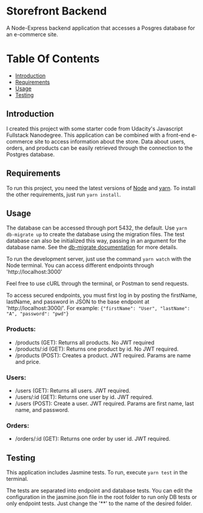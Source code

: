 # Storefront Backend 

A Node-Express backend application that accesses a Posgres database 
for an e-commerce site. 

# Table Of Contents 
* [Introduction](#introduction)
* [Requirements](#requirements)
* [Usage](#usage)
* [Testing](#testing)

## Introduction

I created this project with some starter code from Udacity's Javascript
Fullstack Nanodegree. This application can be combined with a front-end
e-commerce site to access information about the store. Data about users,
orders, and products can be easily retrieved through the connection
to the Postgres database.

## Requirements

To run this project, you need the latest versions of [Node](https://nodejs.org/en/) and [yarn](https://classic.yarnpkg.com/en/node).
To install the other requirements, just run `yarn install`.

## Usage

The database can be accessed through port 5432, the default. 
Use `yarn db-migrate up` to create the database using the migration files.
The test database can also be initialized this way, passing in an 
argument for the database name. See the [db-migrate documentation](https://db-migrate.readthedocs.io/en/latest/Getting%20Started/usage/)
for more details.

To run the development server, just use the command `yarn watch` with
the Node terminal. You can access different endpoints through
'http://localhost:3000'

Feel free to use cURL through the terminal, or Postman to send requests.

To access secured endpoints, you must first log in by posting the
firstName, lastName, and password in JSON to the base endpoint 
at 'http://localhost:3000/'. For example: `{"firstName": "User", "lastName": "A", "password": "pwd"}`

### Products:
* /products (GET): Returns all products. No JWT required
* /products/:id (GET): Returns one product by id. No JWT required.
* /products (POST): Creates a product. JWT required. Params are name and price.

### Users:
* /users (GET): Returns all users. JWT required.
* /users/:id (GET): Returns one user by id. JWT required.
* /users (POST): Create a user. JWT required. Params are first name, last name, and password.

### Orders:
* /orders/:id (GET): Returns one order by user id. JWT required.

## Testing

This application includes Jasmine tests. To run, execute `yarn test` in 
the terminal. 

The tests are separated into endpoint and database tests. You can 
edit the configuration in the jasmine.json file in the root 
folder to run only DB tests or only endpoint tests. Just change the 
'**' to the name of the desired folder. 